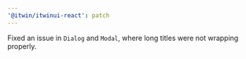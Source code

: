 ```yaml
---
'@itwin/itwinui-react': patch
---
```


Fixed an issue in `Dialog` and `Modal`, where long titles were not wrapping properly.

